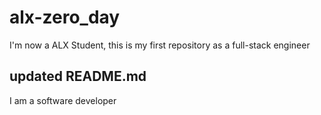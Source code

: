 # alx-zero_day
I'm now a ALX Student, this is my first repository as a full-stack engineer

## updated README.md
I am a software developer
